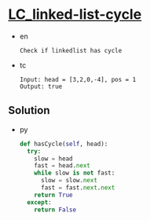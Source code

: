# [LC_linked-list-cycle](https://leetcode.com/problems/linked-list-cycle)

* en

  ```en
  Check if linkedlist has cycle
  ```

* tc

  ```tc
  Input: head = [3,2,0,-4], pos = 1
  Output: true
  ```

## Solution

* py

  ```py
  def hasCycle(self, head):
    try:
      slow = head
      fast = head.next
      while slow is not fast:
        slow = slow.next
        fast = fast.next.next
      return True
    except:
      return False
  ```
